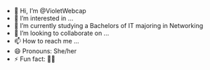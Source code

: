 - 👋 Hi, I’m @VioletWebcap
- 👀 I’m interested in ...
- 🌱 I’m currently studying a Bachelors of IT majoring in Networking
- 💞️ I’m looking to collaborate on ...
- 📫 How to reach me ...
- 😄 Pronouns: She/her
- ⚡ Fun fact: 🏳️‍⚧️

<!---
VioletWebcap/VioletWebcap is a ✨ special ✨ repository because its `README.md` (this file) appears on your GitHub profile.
You can click the Preview link to take a look at your changes.
--->
